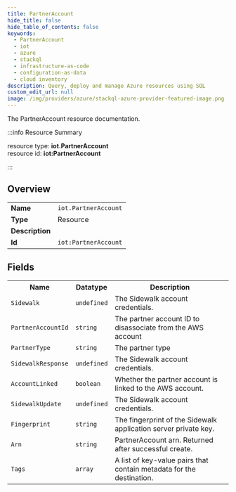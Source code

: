 ```yaml
---
title: PartnerAccount
hide_title: false
hide_table_of_contents: false
keywords:
  - PartnerAccount
  - iot
  - azure
  - stackql
  - infrastructure-as-code
  - configuration-as-data
  - cloud inventory
description: Query, deploy and manage Azure resources using SQL
custom_edit_url: null
image: /img/providers/azure/stackql-azure-provider-featured-image.png
---
```

The PartnerAccount resource documentation.

:::info Resource Summary

<div class="row">
<div class="providerDocColumn">
<span>resource type:&nbsp;<b>iot.PartnerAccount</b></span><br />
<span>resource id:&nbsp;<b>iot:PartnerAccount</b></span><br />
</div>
</div>

:::

## Overview
<table><tbody>
<tr><td><b>Name</b></td><td><code>iot.PartnerAccount</code></td></tr>
<tr><td><b>Type</b></td><td>Resource</td></tr>
<tr><td><b>Description</b></td><td></td></tr>
<tr><td><b>Id</b></td><td><code>iot:PartnerAccount</code></td></tr>
</tbody></table>

## Fields
<table><tbody>
<tr><th>Name</th><th>Datatype</th><th>Description</th></tr>
<tr><td><code>Sidewalk</code></td><td><code>undefined</code></td><td>The Sidewalk account credentials.</td></tr><tr><td><code>PartnerAccountId</code></td><td><code>string</code></td><td>The partner account ID to disassociate from the AWS account</td></tr><tr><td><code>PartnerType</code></td><td><code>string</code></td><td>The partner type</td></tr><tr><td><code>SidewalkResponse</code></td><td><code>undefined</code></td><td>The Sidewalk account credentials.</td></tr><tr><td><code>AccountLinked</code></td><td><code>boolean</code></td><td>Whether the partner account is linked to the AWS account.</td></tr><tr><td><code>SidewalkUpdate</code></td><td><code>undefined</code></td><td>The Sidewalk account credentials.</td></tr><tr><td><code>Fingerprint</code></td><td><code>string</code></td><td>The fingerprint of the Sidewalk application server private key.</td></tr><tr><td><code>Arn</code></td><td><code>string</code></td><td>PartnerAccount arn. Returned after successful create.</td></tr><tr><td><code>Tags</code></td><td><code>array</code></td><td>A list of key-value pairs that contain metadata for the destination.</td></tr>
</tbody></table>